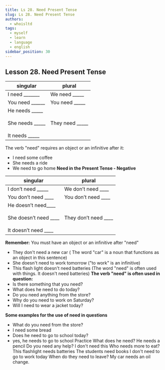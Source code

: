 ```yaml
---
title: Ls 28. Need Present Tense
slug: Ls 28. Need Present Tense
authors:
  - whoisltd
tags:
  - myself
  - learn
  - language
  - english
sidebar_position: 30
---
```

## Lesson 28. Need Present Tense

| **singular**                                                | **plural**      |
| ----------------------------------------------------------- | --------------- |
| I need _______                                              | We need _____   |
| You need ______                                             | You need _____  |
| He needs _____<br/><br/>She needs _____<br/><br/>It needs _____ | They need _____ |
The verb "need" requires an object or an infinitive after it:
- I need some coffee 
- She needs a ride
- We need to go home
**Need in the Present Tense - Negative**

| **singular**                                                                 | **plural**           |
| ---------------------------------------------------------------------------- | -------------------- |
| I don’t need _____                                                           | We don’t need ____   |
| You don’t need ____                                                          | You don’t need ____  |
| He doesn’t need____<br/><br/>She doesn’t need ____<br/><br/>It doesn’t need ____ | They don’t need ____ |
**Remember:** You must have an object or an infinitive after "need"
- They don't need a new car ( The word "car" is a noun that functions as an object in this sentence)
- She doesn't need to work tomorrow ("to work" is an infinitive)
- This flash light doesn't need batteries (The word "need" is often used with things. It doesn't need batteries)
**The verb "need" is often used in question:**
- Is there something that you need?
- What does he need to do today?
- Do you need anything from the store?
- Why do you need to work on Saturday?
- Will I need to wear a jacket today?

**Some examples for the use of need in questions**
- What do you need from the store?
- I need some bread
- Does he need to go to school today?
- yes, he needs to go to school
Practice
What does he need?
He needs a pencil
Do you need any help?
I don't need this
Who needs more to eat?
This flashlight needs batteries
The students need books
I don't need to go to work today
When do they need to leave?
My car needs an oil change.
